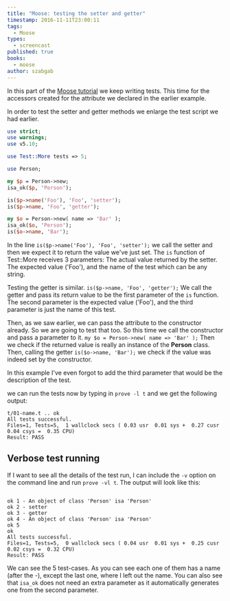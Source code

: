 ```yaml
---
title: "Moose: testing the setter and getter"
timestamp: 2016-11-11T23:00:11
tags:
  - Moose
types:
  - screencast
published: true
books:
  - moose
author: szabgab
---
```



In this part of the [Moose tutorial](/moose) we keep writing tests. This time for the accessors created for the attribute
we declared in the earlier example.


<slidecast file="advanced-perl/moose/test-setter-getter" youtube="y2O7qF7U9gs" />

In order to test the setter and getter methods we enlarge the test script we had earlier.

```perl
use strict;
use warnings;
use v5.10;

use Test::More tests => 5;

use Person;

my $p = Person->new;
isa_ok($p, 'Person');

is($p->name('Foo'), 'Foo', 'setter');
is($p->name, 'Foo', 'getter');

my $o = Person->new( name => 'Bar' );
isa_ok($o, 'Person');
is($o->name, 'Bar');
```

In the line `is($p->name('Foo'), 'Foo', 'setter');` we call the setter and then we expect it to return the value we've just set.
The `is` function of Test::More receives 3 parameters: The actual value returned by the setter. The expected value ('Foo'), and the
name of the test which can be any string.

Testing the getter is similar.  `is($p->name, 'Foo', 'getter');` We call the getter and pass its return value to be the
first parameter of the `is` function. The second parameter is the expected value ('Foo'), and the third parameter is just the
name of this test.

Then, as we saw earlier, we can pass the attribute to the constructor already. So we are going to test that too.
So this time we call the constructor and pass a parameter to it. `my $o = Person->new( name => 'Bar' );`
Then we check if the returned value is really an instance of the **Person** class. Then, calling the getter
`is($o->name, 'Bar');` we check if the value was indeed set by the constructor.

In this example I've even forgot to add the third parameter that would be the description of the test.

we can run the tests now by typing in `prove -l t` and we get the following output:

```
t/01-name.t .. ok   
All tests successful.
Files=1, Tests=5,  1 wallclock secs ( 0.03 usr  0.01 sys +  0.27 cusr  0.04 csys =  0.35 CPU)
Result: PASS
```

## Verbose test running

If I want to see all the details of the test run, I can include the `-v` option on the command line and run
`prove -vl t`.
The output will look like this:

```

ok 1 - An object of class 'Person' isa 'Person'
ok 2 - setter
ok 3 - getter
ok 4 - An object of class 'Person' isa 'Person'
ok 5
ok
All tests successful.
Files=1, Tests=5,  0 wallclock secs ( 0.04 usr  0.01 sys +  0.25 cusr  0.02 csys =  0.32 CPU)
Result: PASS
```

We can see the 5 test-cases.  As you can see each one of them has a name (after the -), except the last one,
where I left out the name. You can also see that `isa_ok` does not need an extra parameter
as it automatically generates one from the second parameter.

